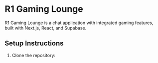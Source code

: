 # R1 Gaming Lounge

R1 Gaming Lounge is a chat application with integrated gaming features, built with Next.js, React, and Supabase.

## Setup Instructions

1. Clone the repository:


